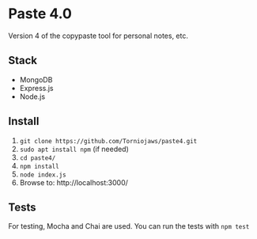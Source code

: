 # Paste 4.0

Version 4 of the copypaste tool for personal notes, etc.

## Stack

- MongoDB
- Express.js
- Node.js

## Install

1. `git clone https://github.com/Torniojaws/paste4.git`
1. `sudo apt install npm` (if needed)
1. `cd paste4/`
1. `npm install`
1. `node index.js`
1. Browse to: http://localhost:3000/

## Tests

For testing, Mocha and Chai are used. You can run the tests with `npm test`
